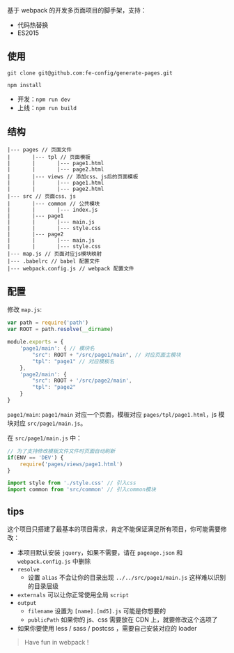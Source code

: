 基于 webpack 的开发多页面项目的脚手架，支持：

* 代码热替换
* ES2015

## 使用

```shell
git clone git@github.com:fe-config/generate-pages.git 
```

```shell
npm install
```

* 开发：`npm run dev`
* 上线：`npm run build`

## 结构

```
|--- pages // 页面文件
|       |--- tpl // 页面模板
|       |       |--- page1.html
|       |       |--- page2.html
|       |--- views // 添加css、js后的页面模板
|       |       |--- page1.html
|       |       |--- page2.html
|--- src // 页面css、js
|       |--- common // 公共模块
|       |       |--- index.js
|       |--- page1
|       |       |--- main.js
|       |       |--- style.css
|       |--- page2
|       |       |--- main.js
|       |       |--- style.css
|--- map.js // 页面对应js模块映射
|--- .babelrc // babel 配置文件
|--- webpack.config.js // webpack 配置文件
```

## 配置

修改 `map.js`:

```js
var path = require('path')
var ROOT = path.resolve(__dirname)

module.exports = {
    'page1/main': { // 模块名
        "src": ROOT + "/src/page1/main", // 对应页面主模块
        "tpl": "page1" // 对应模板名
    },
    'page2/main': {
        "src": ROOT + '/src/page2/main',
        "tpl": "page2"
    }
}
```

`page1/main`: `page1/main` 对应一个页面，模板对应 `pages/tpl/page1.html`，js 模块对应 `src/page1/main.js`。

在 `src/page1/main.js` 中：

```js
// 为了支持修改模板文件文件时页面自动刷新
if(ENV == 'DEV') {
    require('pages/views/page1.html')
}

import style from './style.css' // 引入css
import common from 'src/common' // 引入common模块
```

## tips

这个项目只搭建了最基本的项目需求，肯定不能保证满足所有项目，你可能需要修改：

* 本项目默认安装 `jquery`，如果不需要，请在 `pageage.json` 和 `webpack.config.js` 中删除
* `resolve`
    * 设置 `alias` 不会让你的目录出现 `../../src/page1/main.js` 这样难以识别的目录层级
* `externals` 可以让你正常使用全局 `script` 
* `output` 
    * `filename` 设置为 `[name].[md5].js` 可能是你想要的
    * `publicPath` 如果你的 js、css 需要放在 CDN 上，就要修改这个选项了
* 如果你要使用 less / sass / postcss ，需要自己安装对应的 loader

> Have fun in webpack !
